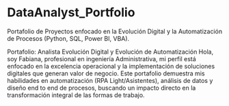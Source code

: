 # DataAnalyst_Portfolio
Portafolio de Proyectos enfocado en la Evolución Digital y la Automatización de Procesos (Python, SQL, Power BI, VBA).

Portafolio: Analista Evolución Digital y Evolución de Automatización
Hola, soy Fabiana, profesional en ingeniería Administrativa, mi perfil está enfocado en la excelencia operacional y la implementación de soluciones digitales que generan valor de negocio.
Este portafolio demuestra mis habilidades en automatización (RPA Light/Asistentes), análisis de datos y diseño end to end de procesos, buscando un impacto directo en la transformación integral de las formas de trabajo.
